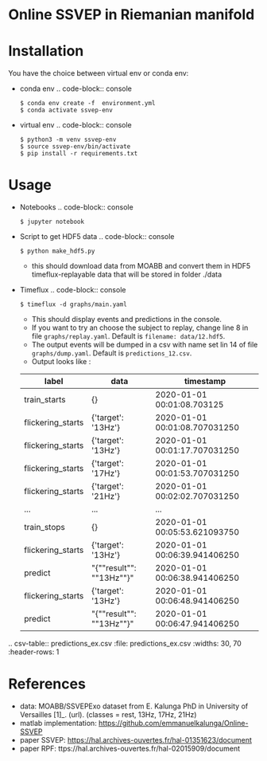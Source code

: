 Online SSVEP in Riemanian manifold
==================================

Installation
============
You have the choice between virtual env or conda env:

- conda env
   .. code-block:: console

      $ conda env create -f  environment.yml
      $ conda activate ssvep-env

- virtual env
   .. code-block:: console

      $ python3 -m venv ssvep-env
      $ source ssvep-env/bin/activate
      $ pip install -r requirements.txt

Usage
======
- Notebooks
   .. code-block:: console

      $ jupyter notebook
- Script to get HDF5 data
    .. code-block:: console

      $ python make_hdf5.py

    - this should download data from MOABB and convert them in HDF5
   timeflux-replayable data that will be stored in folder ./data

- Timeflux
    .. code-block:: console

      $ timeflux -d graphs/main.yaml

    - This should display events and predictions in the console.
    - If you want to try an choose the subject to replay, change line 8 in file
    `graphs/replay.yaml`. Default is `filename: data/12.hdf5`.
    - The output events will be dumped in a csv with name set lin 14 of file
    `graphs/dump.yaml`.  Default is `predictions_12.csv`.
    -  Output looks like :

    
    | label           | data                     |timestamp                        |
    |-----------------|--------------------------|-------------------------------- |
    |train_starts     | {}                       | 2020-01-01 00:01:08.703125      |
    |flickering_starts | {'target': '13Hz'}       | 2020-01-01 00:01:08.707031250   |
    |flickering_starts | {'target': '13Hz'}       | 2020-01-01 00:01:17.707031250   |
    |flickering_starts | {'target': '17Hz'}       | 2020-01-01 00:01:53.707031250   |
    |flickering_starts | {'target': '21Hz'}       | 2020-01-01 00:02:02.707031250   |
    |...              |  ...                     |  ...                            |
    |train_stops      | {}                       | 2020-01-01 00:05:53.621093750   |
    | flickering_starts| {'target': '13Hz'}       | 2020-01-01 00:06:39.941406250   |
    |predict          | "{""result"": ""13Hz""}" | 2020-01-01 00:06:38.941406250   |
    |flickering_starts | {'target': '13Hz'}       | 2020-01-01 00:06:48.941406250   |
    |predict          | "{""result"": ""13Hz""}" | 2020-01-01 00:06:47.941406250   |



.. csv-table:: predictions_ex.csv
   :file: predictions_ex.csv
   :widths: 30, 70
   :header-rows: 1


References
===========
- data: MOABB/SSVEPExo dataset from E. Kalunga PhD in University of Versailles [1]_. (url). (classes = rest, 13Hz, 17Hz, 21Hz)
- matlab implementation: https://github.com/emmanuelkalunga/Online-SSVEP
- paper SSVEP: https://hal.archives-ouvertes.fr/hal-01351623/document
- paper RPF: ttps://hal.archives-ouvertes.fr/hal-02015909/document
